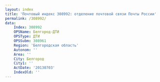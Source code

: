 ```yaml
---
layout: index
title: 'Почтовый индекс 308992: отделение почтовой связи Почты России'
permalink: /308992/
data:
    Index: 308992
    OPSName: Белгород-ДТИ
    OPSType: ДТИ
    OPSSubm: 308961
    Region: 'Белгородская область'
    Autonom: ''
    Area: ''
    City: Белгород
    City1: ''
    ActDate: '20130703'
    IndexOld: ''
---
```

